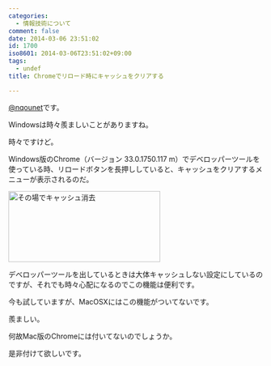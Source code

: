 ```yaml
---
categories:
  - 情報技術について
comment: false
date: 2014-03-06 23:51:02
id: 1700
iso8601: 2014-03-06T23:51:02+09:00
tags:
  - undef
title: Chromeでリロード時にキャッシュをクリアする

---
```


<p><a href="https://twitter.com/nqounet">@nqounet</a>です。</p>

<p>Windowsは時々羨ましいことがありますね。</p>

<p>時々ですけど。</p>



<p>Windows版のChrome（バージョン 33.0.1750.117 m）でデベロッパーツールを使っている時、リロードボタンを長押ししていると、キャッシュをクリアするメニューが表示されるのだ。</p>

<p><a href="https://www.nqou.net/wp-content/uploads/2014/03/WS000005-crop.jpg"><img src="https://www.nqou.net/wp-content/uploads/2014/03/WS000005-crop-300x140.jpg" alt="その場でキャッシュ消去" width="300" height="140" class="alignnone size-medium wp-image-1701" /></a></p>

<p>デベロッパーツールを出しているときは大体キャッシュしない設定にしているのですが、それでも時々心配になるのでこの機能は便利です。</p>

<p>今も試していますが、MacOSXにはこの機能がついてないです。</p>

<p>羨ましい。</p>

<p>何故Mac版のChromeには付いてないのでしょうか。</p>

<p>是非付けて欲しいです。</p>
    	